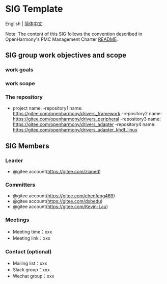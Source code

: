 # SIG Template
English | [简体中文](./sig_template_cn.md)

Note: The content of this SIG follows the convention described in OpenHarmony's PMC Management Charter [README](/zh/pmc.md).

## SIG group work objectives and scope

### work goals

### work scope

### The repository 
- project name:
  -repository1 name: https://gitee.com/openharmony/drivers_framework
  -repository2 name: https://gitee.com/openharmony/drivers_peripheral
  -repository3 name: https://gitee.com/openharmony/drivers_adapter
  -repository4 name: https://gitee.com/openharmony/drivers_adapter_khdf_linux


## SIG Members

### Leader
- @gitee account(https://gitee.com/zianed)

### Committers
- @gitee account(https://gitee.com/chenfeng469)
- @gitee account(https://gitee.com/dxbedu)
- @gitee account(https://gitee.com/Kevin-Lau)

 ### Meetings
 - Meeting time：xxx
 - Meeting link：xxx

### Contact (optional)

- Mailing list：xxx
- Slack group：xxx
- Wechat group：xxx
